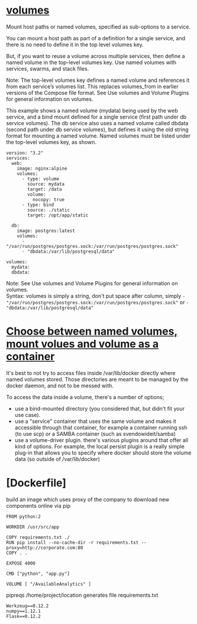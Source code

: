 
# [volumes](https://docs.docker.com/compose/compose-file/#volumes)</br>
Mount host paths or named volumes, specified as sub-options to a service.

You can mount a host path as part of a definition for a single service, and there is no need to define it in the top level volumes key.

But, if you want to reuse a volume across multiple services, then define a named volume in the top-level volumes key. Use named volumes with services, swarms, and stack files.

Note: The top-level volumes key defines a named volume and references it from each service’s volumes list. This replaces volumes_from in earlier versions of the Compose file format. See Use volumes and Volume Plugins for general information on volumes.

This example shows a named volume (mydata) being used by the web service, and a bind mount defined for a single service (first path under db service volumes). The db service also uses a named volume called dbdata (second path under db service volumes), but defines it using the old string format for mounting a named volume. Named volumes must be listed under the top-level volumes key, as shown.
```
version: "3.2"
services:
  web:
    image: nginx:alpine
    volumes:
      - type: volume
        source: mydata
        target: /data
        volume:
          nocopy: true
      - type: bind
        source: ./static
        target: /opt/app/static

  db:
    image: postgres:latest
    volumes:
      - "/var/run/postgres/postgres.sock:/var/run/postgres/postgres.sock"
      - "dbdata:/var/lib/postgresql/data"

volumes:
  mydata:
  dbdata:
```
Note: See Use volumes and Volume Plugins for general information on volumes.</br>
Syntax: volumes is simply a string, don't put space after column, simply `- "/var/run/postgres/postgres.sock:/var/run/postgres/postgres.sock"`
or `- "dbdata:/var/lib/postgresql/data"`

# [Choose between named volumes, mount volues and volume as a container](https://stackoverflow.com/questions/36312699/chown-docker-volumes-on-host-possibly-through-docker-compose/36321403#36321403)

It's best to not try to access files inside /var/lib/docker directly where named volumes stored. Those directories are meant to be managed by the docker daemon, and not to be messed with.

To access the data inside a volume, there's a number of options;

* use a bind-mounted directory (you considered that, but didn't fit your use case).</br>
* use a "service" container that uses the same volume and makes it accessible through that container, for example a container running ssh (to use scp) or a SAMBA container (such as svendowideit/samba)</br>
* use a volume-driver plugin. there's various plugins around that offer all kind of options. For example, the local persist plugin is a really simple plug-in that allows you to specify where docker should store the volume data (so outside of /var/lib/docker)</br>


# [Dockerfile]
build an image which uses proxy of the company to download new components online via pip
```
FROM python:2

WORKDIR /usr/src/app

COPY requirements.txt ./
RUN pip install --no-cache-dir -r requirements.txt --proxy=http://corporate.com:80
COPY . .

EXPOSE 4000

CMD ["python", "app.py"]

VOLUME [ "/AvailableAnalytics" ]
```

pipreqs /home/project/location generates file requirements.txt 
```
Werkzeug==0.12.2
numpy==1.12.1
Flask==0.12.2
```
